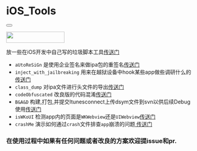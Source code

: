 # iOS_Tools

<button src="https://ghbtns.com/github-btn.html?user=MrChens&amp;repo=iOS_Tools&amp;type=watch&amp;count=true&amp;size=large" allowtransparency="true" frameborder="0" scrolling="0" width="156px" height="30px"></button>

<img src="https://ghbtns.com/github-btn.html?user=MrChens&amp;repo=iOS_Tools&amp;type=fork&amp;count=true&amp;size=large" allowtransparency="true" frameborder="0" scrolling="0" width="156px" height="30px"></img>

放一些在iOS开发中自己写的垃圾脚本工具[传送门][iOS_Tools]

- `aUtoReSiGn` 是使用企业签名来做ipa包的重签名[传送门][aUtoReSiGn]
- `inject_with_jailbreaking` 用来在越狱设备中hook某些app做些调研什么的[传送门][jailbreaking]
- `class_dump` 对ipa文件进行头文件的导出[传送门][class_dump]
- `codeObfuscated` 改良版的代码混淆[传送门][codeObfuscated]
- `B&A&D` 构建,打包,并提交Itunesconnect上传dsym文件到svn以供后续Debug使用[传送门][B&A&D]
- `isWKoUI` 检测app内的页面是`WKWebview`还是`UIWebview`[传送门][isWKoUI]
- `crashMe` 演示如何通过`crash`文件排查`app`崩溃的问题[ 传送门][crashMe]

### 在使用过程中如果有任何问题或者改良的方案欢迎提issue和pr.

[jailbreaking]:https://github.com/MrChens/iOS_Tools/tree/master/inject_with_jailbreaking
[class_dump]:https://github.com/MrChens/iOS_Tools/tree/master/class_dump
[codeObfuscated]:https://github.com/MrChens/codeObfuscated
[aUtoReSiGn]:https://github.com/MrChens/iOS_Tools/tree/master/autoResign
[iOS_Tools]:https://github.com/MrChens/iOS_Tools
[B&A&D]:https://github.com/MrChens/iOS_Tools/tree/master/B%26A%26D
[isWKoUI]:https://github.com/MrChens/iOS_Tools/tree/master/isWKoUI
[crashMe]:https://github.com/MrChens/iOS_Tools/tree/master/crashMe
